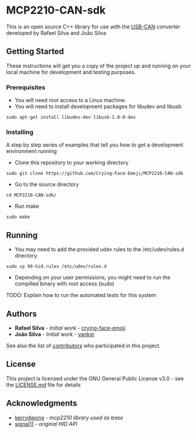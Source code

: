 # MCP2210-CAN-sdk

This is an open source C++ library for use with the <a href="https://media.giphy.com/media/J0WeVOLjuqW2I/giphy.gif">USB-CAN</a> converter developed by Rafael Silva and João Silva

## Getting Started

These instructions will get you a copy of the project up and running on your local machine for development and testing purposes.

### Prerequisites

- You will need root access to a Linux machine.
- You will need to install development packages for libudev and libusb

```
sudo apt-get install libudev-dev libusb-1.0-0-dev
```

### Installing

A step by step series of examples that tell you how to get a development environment running

- Clone this repository to your working directory

```
sudo git clone https://github.com/Crying-Face-Emoji/MCP2210-CAN-sdk
```

- Go to the source directory

```
cd MCP2210-CAN-sdk/
```

- Run make

```
sudo make
```

## Running

- You may need to add the provided udev rules to the /etc/udev/rules.d directory.

```
sudo cp 99-hid.rules /etc/udev/rules.d
```
- Depending on your user permissions, you might need to run the compilled binary with root access (sudo)

TODO: Explain how to run the automated tests for this system

## Authors

* **Rafael Silva** - *Initial work* - [crying-face-emoji](https://github.com/crying-face-emoji)
* **João Silva** - *Initial work* - [vankxr](https://github.com/vankxr)

See also the list of [contributors](https://github.com/Crying-Face-Emoji/MCP2210-CAN-sdk/graphs/contributors) who participated in this project.

## License

This project is licensed under the GNU General Public License v3.0 - see the [LICENSE.md](LICENSE.md) file for details

## Acknowledgments

* <a href="https://github.com/kerrydwong/MCP2210-Library">kerrydwong</a> - *mcp2210 library used as base*
* <a href="https://github.com/signal11/hidapi">signal11</a> - *original HID API*
